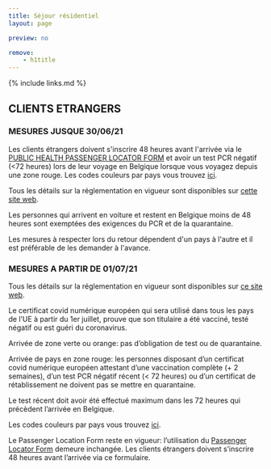 ```yaml
---
title: Séjour résidentiel
layout: page

preview: no

remove:
    - h1title
---
```


{% include links.md %}

## CLIENTS ETRANGERS
### MESURES JUSQUE 30/06/21
Les clients étrangers doivent s'inscrire 48 heures avant l'arrivée via le [PUBLIC HEALTH PASSENGER LOCATOR FORM](https://travel.info-coronavirus.be/fr/public-health-passenger-locator-form) et avoir un test PCR négatif (<72 heures) lors de leur voyage en Belgique lorsque vous voyagez depuis une zone rouge. Les codes couleurs par pays vous trouvez [ici](https://www.info-coronavirus.be/fr/code-couleur-par-pays/). 

Tous les détails sur la réglementation en vigueur sont disponibles sur [cette site web](https://www.info-coronavirus.be/fr/voyages/).

Les personnes qui arrivent en voiture et restent en Belgique moins de 48 heures sont exemptées des exigences du PCR et de la quarantaine.

Les mesures à respecter lors du retour dépendent d'un pays à l'autre et il est préférable de les demander à l'avance.

### MESURES A PARTIR DE 01/07/21
Tous les détails sur la réglementation en vigueur sont disponibles sur [ce site web](https://www.info-coronavirus.be/fr/voyages/).

Le certificat covid numérique européen qui sera utilisé dans tous les pays de l’UE à partir du 1er juillet, prouve que son titulaire a été vacciné, testé négatif ou est guéri du coronavirus.

Arrivée de zone verte ou orange: pas d’obligation de test ou de quarantaine.

Arrivée de pays en zone rouge: les personnes disposant d’un certificat covid numérique européen attestant d’une vaccination complète (+ 2 semaines), d’un test PCR négatif récent (< 72 heures) ou d’un certificat de rétablissement ne doivent pas se mettre en quarantaine.

Le test récent doit avoir été effectué maximum dans les 72 heures qui précèdent l’arrivée en Belgique.

Les codes couleurs par pays vous trouvez [ici](https://www.info-coronavirus.be/fr/code-couleur-par-pays/). 

Le Passenger Location Form reste en vigueur: l’utilisation du [Passenger Locator Form](https://travel.info-coronavirus.be/fr/public-health-passenger-locator-form) demeure inchangée.
Les clients étrangers doivent s’inscrire 48 heures avant l’arrivée via ce formulaire. 

